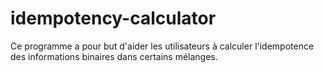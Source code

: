 # idempotency-calculator
Ce programme a pour but d'aider les utilisateurs à calculer l'idempotence des informations binaires dans certains mélanges.
